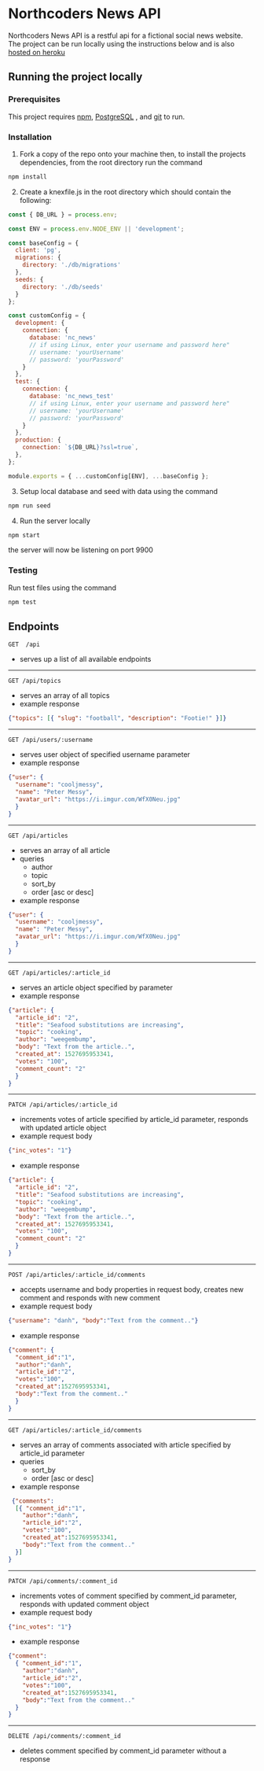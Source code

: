 # Northcoders News API

Northcoders News API is a restful api for a fictional social news website. The project can be run locally using the instructions below and is also [hosted on heroku](https://djh-nc-news.herokuapp.com/api)

## Running the project locally

### Prerequisites
This project requires  [npm](https://www.npmjs.com/get-npm), [PostgreSQL](https://www.postgresql.org/) , and [git](https://git-scm.com/book/en/v2/Getting-Started-Installing-Git) to run. 

### Installation
1. Fork a copy of the repo onto your machine then, to install the projects dependencies, from the root directory run the command 
```bash
npm install
```


2. Create a knexfile.js in the root directory which should contain the following:
```js
const { DB_URL } = process.env;

const ENV = process.env.NODE_ENV || 'development';

const baseConfig = {
  client: 'pg',
  migrations: {
    directory: './db/migrations'
  },
  seeds: {
    directory: './db/seeds'
  }
};

const customConfig = {
  development: {
    connection: {
      database: 'nc_news'
      // if using Linux, enter your username and password here"
      // username: 'yourUsername'
      // password: 'yourPassword'
    }
  },
  test: {
    connection: {
      database: 'nc_news_test'
      // if using Linux, enter your username and password here"
      // username: 'yourUsername'
      // password: 'yourPassword'
    }
  },
  production: {
    connection: `${DB_URL}?ssl=true`,
  },
};

module.exports = { ...customConfig[ENV], ...baseConfig };
```
3. Setup local database and seed with data using the command
```bash
npm run seed
```
4. Run the server locally
```bash
npm start
```
the server will now be listening on port 9900

### Testing
Run test files using the command
```bash
npm test
```
## Endpoints

```http
GET  /api
```
* serves up a list of all available endpoints

---
```http
GET /api/topics
```
* serves an array of all topics
* example response
```json
{"topics": [{ "slug": "football", "description": "Footie!" }]}
```
---
```http
GET /api/users/:username
```
* serves user object of specified username parameter
* example response
```json
{"user": {
  "username": "cooljmessy",
  "name": "Peter Messy",
  "avatar_url": "https://i.imgur.com/WfX0Neu.jpg" 
  }
}
```
---
```http
GET /api/articles
```
* serves an array of all article
* queries
  * author
  * topic
  * sort_by 
  * order [asc or desc]
* example response
```json
{"user": {
  "username": "cooljmessy",
  "name": "Peter Messy",
  "avatar_url": "https://i.imgur.com/WfX0Neu.jpg"
  }
}
```
---
```http
GET /api/articles/:article_id
```
* serves an article object specified by parameter
* example response
```json
{"article": { 
  "article_id": "2",
  "title": "Seafood substitutions are increasing",
  "topic": "cooking",
  "author": "weegembump",
  "body": "Text from the article..",
  "created_at": 1527695953341,
  "votes": "100",
  "comment_count": "2"
  }
}
```
---
```http
PATCH /api/articles/:article_id
```
* increments votes of article specified by article_id parameter, responds with updated article object
* example request body
```json
{"inc_votes": "1"}
```
* example response
```json
{"article": {
  "article_id": "2",
  "title": "Seafood substitutions are increasing",
  "topic": "cooking",
  "author": "weegembump",
  "body": "Text from the article..",
  "created_at": 1527695953341,
  "votes": "100",
  "comment_count": "2"
  }
}
```
---
```http
POST /api/articles/:article_id/comments
```
* accepts username and body properties in request body, creates new comment and responds with new comment
* example request body
```json
{"username": "danh", "body":"Text from the comment.."}
```
* example response
```json
{"comment": {
  "comment_id":"1",
  "author":"danh",
  "article_id":"2",
  "votes":"100",
  "created_at":1527695953341,
  "body":"Text from the comment.."
  }
}
```
---
```http
GET /api/articles/:article_id/comments
```
* serves an array of comments associated with article specified by article_id parameter
* queries
  * sort_by 
  * order [asc or desc]
* example response
```json
 {"comments": 
  [{ "comment_id":"1",
    "author":"danh",
    "article_id":"2",
    "votes":"100",
    "created_at":1527695953341,
    "body":"Text from the comment.."
  }]
}
```
---
```http
PATCH /api/comments/:comment_id
```
* increments votes of comment specified by comment_id parameter, responds with updated comment object
* example request body
```json
{"inc_votes": "1"}
```
* example response
```json
{"comment": 
  { "comment_id":"1",
    "author":"danh",
    "article_id":"2",
    "votes":"100",
    "created_at":1527695953341,
    "body":"Text from the comment.."
  }
}
```
---
```http
DELETE /api/comments/:comment_id
```
* deletes comment specified by comment_id parameter without a response

